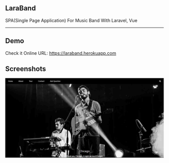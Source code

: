 ## LaraBand

SPA(Single Page Application) For Music Band With Laravel, Vue 
<hr>

## Demo

Check it Online
URL: https://laraband.herokuapp.com

## Screenshots <small></small>

![Dashboard](public/images/screenshot.JPG)
